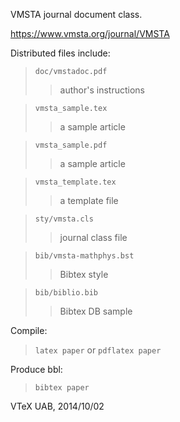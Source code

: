 VMSTA journal document class.
 
https://www.vmsta.org/journal/VMSTA


Distributed files include:

> `doc/vmstadoc.pdf`
>> author's instructions

> `vmsta_sample.tex`
>> a sample article

> `vmsta_sample.pdf`
>> a sample article

> `vmsta_template.tex`
>> a template file

> `sty/vmsta.cls`
>> journal class file

> `bib/vmsta-mathphys.bst`
>> Bibtex style

> `bib/biblio.bib`
>> Bibtex DB sample

Compile:
> `latex paper`  or  `pdflatex paper`
	
Produce bbl:
> `bibtex paper`

VTeX UAB, 2014/10/02
